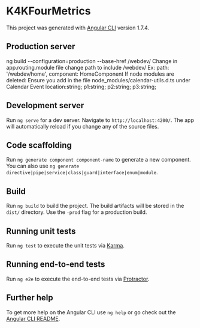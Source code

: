 # K4KFourMetrics

This project was generated with [Angular CLI](https://github.com/angular/angular-cli) version 1.7.4.

## Production server
ng build --configuration=production  --base-href /webdev/
Change in app.routing.module file change path to include /webdev/  Ex: path: '/webdev/home', component: HomeComponent
If node modules are deleted:
Ensure you add in the file node_modules/calendar-utils.d.ts under Calendar Event
 location:string;
   p1:string;
   p2:string;
   p3:string;

## Development server

Run `ng serve` for a dev server. Navigate to `http://localhost:4200/`. The app will automatically reload if you change any of the source files.

## Code scaffolding

Run `ng generate component component-name` to generate a new component. You can also use `ng generate directive|pipe|service|class|guard|interface|enum|module`.

## Build

Run `ng build` to build the project. The build artifacts will be stored in the `dist/` directory. Use the `-prod` flag for a production build.

## Running unit tests

Run `ng test` to execute the unit tests via [Karma](https://karma-runner.github.io).

## Running end-to-end tests

Run `ng e2e` to execute the end-to-end tests via [Protractor](http://www.protractortest.org/).

## Further help

To get more help on the Angular CLI use `ng help` or go check out the [Angular CLI README](https://github.com/angular/angular-cli/blob/master/README.md).
